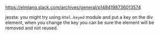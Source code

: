 https://elmlang.slack.com/archives/general/p1484198736013574

jessta: you might try using `Html.keyed` module and put a key on the div element, when you change the key you can be sure the element will be removed and not reused.
